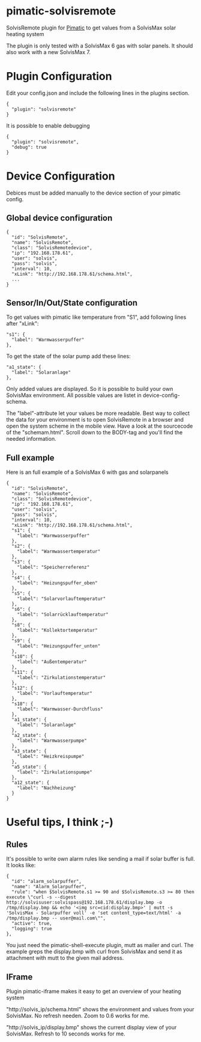 pimatic-solvisremote
====================

SolvisRemote plugin for <a href="https://pimatic.org">Pimatic</a> to get values from a SolvisMax solar heating system

The plugin is only tested with a SolvisMax 6 gas with solar panels. It should also work with a new SolvisMax 7.

# Plugin Configuration
Edit your config.json and include the following lines in the plugins section.

    {
      "plugin": "solvisremote"
    }

It is possible to enable debugging 

    {
      "plugin": "solvisremote",
      "debug": true
    }

# Device Configuration

Debices must be added manually to the device section of your pimatic config.

## Global device configuration

    {
      "id": "SolvisRemote",
      "name": "SolvisRemote",
      "class": "SolvisRemotedevice",
      "ip": "192.168.178.61",
      "user": "solvis",
      "pass": "solvis",
      "interval": 10,
      "xLink": "http://192.168.178.61/schema.html",
      ...
    }

## Sensor/In/Out/State configuration

To get values with pimatic like temperature from "S1", add following lines after "xLink":

    "s1": {
      "label": "Warmwasserpuffer"
    },

To get the state of the solar pump add these lines:

    "a1_state": {
      "label": "Solaranlage"
    },

Only added values are displayed. So it is possible to build your own SolvisMax environment. All possible values are listet in device-config-schema.

The "label"-attribute let your values be more readable. Best way to collect the data for your environment is to open SolvisRemote in a browser and open the
system scheme in the mobile view. Have a look at the sourcecode of the "schemam.html". Scroll down to the BODY-tag and you'll find the needed information.

## Full example

Here is an full example of a SolvisMax 6 with gas and solarpanels

    {
      "id": "SolvisRemote",
      "name": "SolvisRemote",
      "class": "SolvisRemotedevice",
      "ip": "192.168.178.61",
      "user": "solvis",
      "pass": "solvis",
      "interval": 10,
      "xLink": "http://192.168.178.61/schema.html",
      "s1": {
        "label": "Warmwasserpuffer"
      },
      "s2": {
        "label": "Warmwassertemperatur"
      },
      "s3": {
        "label": "Speicherreferenz"
      },
      "s4": {
        "label": "Heizungspuffer_oben"
      },
      "s5": {
        "label": "Solarvorlauftemperatur"
      },
      "s6": {
        "label": "Solarrücklauftemperatur"
      },
      "s8": {
        "label": "Kollektortemperatur"
      },
      "s9": {
        "label": "Heizungspuffer_unten"
      },
      "s10": {
        "label": "Außentemperatur"
      },
      "s11": {
        "label": "Zirkulationstemperatur"
      },
      "s12": {
        "label": "Vorlauftemperatur"
      },
      "s18": {
        "label": "Warmwasser-Durchfluss"
      },
      "a1_state": {
        "label": "Solaranlage"
      },
      "a2_state": {
        "label": "Warmwasserpumpe"
      },
      "a3_state": {
        "label": "Heizkreispumpe"
      },
      "a5_state": {
        "label": "Zirkulationspumpe"
      },
      "a12_state": {
        "label": "Nachheizung"
      }
    }

# Useful tips, I think ;-)

## Rules

It's possible to write own alarm rules like sending a mail if solar buffer is full. It looks like:

    {
      "id": "alarm_solarpuffer",
      "name": "Alarm_Solarpuffer",
      "rule": "when $SolvisRemote.s1 >= 90 and $SolvisRemote.s3 >= 80 then execute \"curl -s --digest http://solvisuser:solvispass@192.168.178.61/display.bmp -o /tmp/display.bmp && echo '<img src=cid:display.bmp>' | mutt -s 'SolvisMax - Solarpuffer voll' -e 'set content_type=text/html' -a /tmp/display.bmp -- user@mail.com\"",
      "active": true,
      "logging": true
    },

You just need the pimatic-shell-execute plugin, mutt as mailer and curl. The example greps the display.bmp with curl from SolvisMax and send it as attachment with mutt to the given mail address.

## IFrame

Plugin pimatic-iframe makes it easy to get an overview of your heating system

"http://solvis_ip/schema.html" shows the environment and values from your SolvisMax. No refresh needen. Zoom to 0.6 works for me.

"http://solvis_ip/display.bmp" shows the current display view of your SolvisMax. Refresh to 10 seconds works for me.
